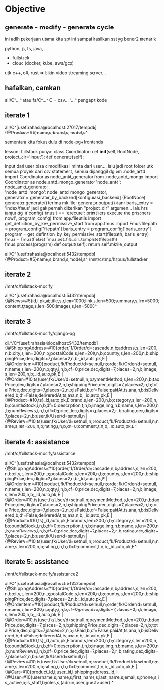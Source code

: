 # Objective

## generate - modify - generate cycle
ini adlh pekerjaan utama kita spt ini
sampai hasilkan sst yg bener2 menarik

python, js, ts, java, ...
+ fullstack
+ cloud (docker, kube, aws/gcp)

utk c++, c#, rust => bikin video streaming server...

## hafalkan, camkan

all/C^...^ atau fs/C^...^
C = csv...
^...^ pengapit kode

## iterate 1

all/C^[usef:rahasia@localhost:27017/tempdb]{@Product=#5}name,s;brand,s;model,s^

sementara kita fokus dulu di node-pg+frontends

lesson:
fullstack punya:
class Coordinator:
  def __init__(self, RootNode, project_dir='input'):
  def generate(self):

input dari user bisa dimodifikasi:
minta dari user....
lalu jadi root folder utk semua proyek
dari csv statement, semua dipanggil dg 
om .node_antd import Coordinator as node_antd_generator
from .node_antd_mongo import Coordinator as node_antd_mongo_generator
	'node_antd': node_antd_generator,	
	'node_antd_mongo': node_antd_mongo_generator,	
generator = generator_by_backend[konfigurasi_backend] (RootNode)
generator.generate()
terima mk file: generator.output() danr baris_entry = 'index/fmus'
jadi gak pernah diberikan "project_dir" argumen...
lalu hrs lanjut dg:
					if config['fmus'] == 'execute':
						print('lets execute the prisoners now!', program_config)
						from app.fileutils import get_definition_by_key_permissive_start
						from app.fmus import Fmus
						filepath = program_config['filepath']
						baris_entry = program_config['baris_entry']
						program = get_definition_by_key_permissive_start(filepath, baris_entry)
						fmus = Fmus(False)
						fmus.set_file_dir_template(filepath)
						fmus.process(program)
  def output(self):
    return self.mkfile_output

all/C^[usef:rahasia@localhost:5432/tempdb]{@Product=#5}name,s;brand,s;model,s^
/mnt/c/tmp/hapus/fullstacker

## iterate 2
/mnt/c/fullstack-modify

all/C^[usef:rahasia@localhost:5432/tempdb]{@News=#5}id,i,pk,ai;title,s,r,len=1000;link,s,len=500;summary,s,len=5000;content,t;tags,s,len=500;images,s,len=5000^

## iterate 3

/mnt/c/fullstack-modify/django-pg

dj,*/C^[usef:rahasia@localhost:5432/tempdb]{@ShippingAddress=#10}order,11/Order/d=cascade,n,b;address,s,len=200,n,b;city,s,len=200,n,b;postalCode,s,len=200,n,b;country,s,len=200,n,b;shippingPrice,dec,digits=7,places=2,n,b;_id,auto,pk,E | {@OrderItem=#10}product,fk/Product/d=setnull,n;order,fk/Order/d=setnull,n;name,s,len=200,n,b;qty,i,n,b,df=0;price,dec,digits=7,places=2,n,b;image,s,len=200,n,b;_id,auto,pk,E | {@Order=#10,ts}user,fk/User/d=setnull,n;paymentMethod,s,len=200,n,b;taxPrice,dec,digits=7,places=2,n,b;shippingPrice,dec,digits=7,places=2,n,b;totalPrice,dec,digits=7,places=2,n,b;isPaid,b,df=False;paidAt,ts,ana,n,b;isDelivered,b,df=False;deliveredAt,ts,ana,n,b;_id,auto,pk,E | {@Product=#10,ts}_id,auto,pk,E;brand,s,len=200,n,b;category,s,len=200,n,b;countInStock,i,n,b,df=0;description,t,n,b;image,img,n,b;name,s,len=200,n,b;numReviews,i,n,b,df=0;price,dec,digits=7,places=2,n,b;rating,dec,digits=7,places=2,n,b;user,fk/User/d=setnull,n | {@Review=#10,ts}user,fk/User/d=setnull,n;product,fk/Product/d=setnull,n;name,s,len=200,n,b;rating,i,n,b,df=0;comment,t,n,b;_id,auto,pk,E^

## iterate 4: assistance
/mnt/c/fullstack-modify/assistance

all/C^[usef:rahasia@localhost:5432/tempdb]{@ShippingAddress=#10}order,11/Order/d=cascade,n,b;address,s,len=200,n,b;city,s,len=200,n,b;postalCode,s,len=200,n,b;country,s,len=200,n,b;shippingPrice,dec,digits=7,places=2,n,b;_id,auto,pk,E | {@OrderItem=#10}product,fk/Product/d=setnull,n;order,fk/Order/d=setnull,n;name,s,len=200,n,b;qty,i,n,b,df=0;price,dec,digits=7,places=2,n,b;image,s,len=200,n,b;_id,auto,pk,E | {@Order=#10,ts}user,fk/User/d=setnull,n;paymentMethod,s,len=200,n,b;taxPrice,dec,digits=7,places=2,n,b;shippingPrice,dec,digits=7,places=2,n,b;totalPrice,dec,digits=7,places=2,n,b;isPaid,b,df=False;paidAt,ts,ana,n,b;isDelivered,b,df=False;deliveredAt,ts,ana,n,b;_id,auto,pk,E | {@Product=#10,ts}_id,auto,pk,E;brand,s,len=200,n,b;category,s,len=200,n,b;countInStock,i,n,b,df=0;description,t,n,b;image,img,n,b;name,s,len=200,n,b;numReviews,i,n,b,df=0;price,dec,digits=7,places=2,n,b;rating,dec,digits=7,places=2,n,b;user,fk/User/d=setnull,n | {@Review=#10,ts}user,fk/User/d=setnull,n;product,fk/Product/d=setnull,n;name,s,len=200,n,b;rating,i,n,b,df=0;comment,t,n,b;_id,auto,pk,E^

## iterate 5: assistance
/mnt/c/fullstack-modify/assistance2

all/C^[usef:rahasia@localhost:5432/tempdb]{@ShippingAddress=#10}order,11/Order/d=cascade,n,b;address,s,len=200,n,b;city,s,len=200,n,b;postalCode,s,len=200,n,b;country,s,len=200,n,b;shippingPrice,dec,digits=7,places=2,n,b;_id,auto,pk,E | {@OrderItem=#10}product,fk/Product/d=setnull,n;order,fk/Order/d=setnull,n;name,s,len=200,n,b;qty,i,n,b,df=0;price,dec,digits=7,places=2,n,b;image,s,len=200,n,b;_id,auto,pk,E | {@Order=#10,ts}user,fk/User/d=setnull,n;paymentMethod,s,len=200,n,b;taxPrice,dec,digits=7,places=2,n,b;shippingPrice,dec,digits=7,places=2,n,b;totalPrice,dec,digits=7,places=2,n,b;isPaid,b,df=False;paidAt,ts,ana,n,b;isDelivered,b,df=False;deliveredAt,ts,ana,n,b;_id,auto,pk,E | {@Product=#10,ts}_id,auto,pk,E;brand,s,len=200,n,b;category,s,len=200,n,b;countInStock,i,n,b,df=0;description,t,n,b;image,img,n,b;name,s,len=200,n,b;numReviews,i,n,b,df=0;price,dec,digits=7,places=2,n,b;rating,dec,digits=7,places=2,n,b;user,fk/User/d=setnull,n | {@Review=#10,ts}user,fk/User/d=setnull,n;product,fk/Product/d=setnull,n;name,s,len=200,n,b;rating,i,n,b,df=0;comment,t,n,b;_id,auto,pk,E | {@Cart=#10}product_id,i;user_id,i;shippingaddress_id,i | {@User=#10}username,s;name,s;first_name,s;last_name,s;email,s;phone,s;is_active,b;is_staff,b;roles,s,(admin,user,guest>user) ^
